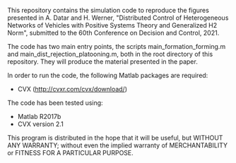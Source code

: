 This repository contains the simulation code to reproduce the figures presented in
A. Datar and H. Werner, "Distributed  Control  of  Heterogeneous  Networks  of  Vehicles  with Positive  Systems  Theory  and  Generalized H2 Norm", submitted to the 60th Conference on Decision and Control, 2021.

The code has two main entry points, the scripts main_formation_forming.m and main_dist_rejection_platooning.m, both in the root directory of this repository.
They will produce the material presented in the paper.

In order to run the code, the following Matlab packages are required:
- CVX (http://cvxr.com/cvx/download/)

The code has been tested using:
- Matlab R2017b
- CVX version 2.1

This program is distributed in the hope that it will be useful, but WITHOUT
ANY WARRANTY; without even the implied warranty of MERCHANTABILITY or 
FITNESS FOR A PARTICULAR PURPOSE.

